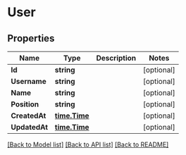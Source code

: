 # User

## Properties

Name | Type | Description | Notes
------------ | ------------- | ------------- | -------------
**Id** | **string** |  | [optional] 
**Username** | **string** |  | [optional] 
**Name** | **string** |  | [optional] 
**Position** | **string** |  | [optional] 
**CreatedAt** | [**time.Time**](time.Time.md) |  | [optional] 
**UpdatedAt** | [**time.Time**](time.Time.md) |  | [optional] 

[[Back to Model list]](../README.md#documentation-for-models) [[Back to API list]](../README.md#documentation-for-api-endpoints) [[Back to README]](../README.md)


